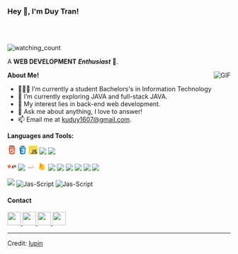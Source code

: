 <h3 title="hehehe"> Hey 👋, I'm Duy Tran!</h3>

<br />
<br />
<p align="left"> 
<img src="https://komarev.com/ghpvc/?username=duytran167&color=brightgreen" alt="watching_count" />
 </p>

A **WEB DEVELOPMENT** ***Enthusiast*** 🚀.
 

  <img align="right" alt="GIF" src="https://i.pinimg.com/originals/e4/26/70/e426702edf874b181aced1e2fa5c6cde.gif" />

**About Me!**

- 👨🏽‍💻 I’m currently a student Bachelors's in Information Technology 
- 🌱 I’m currently exploring JAVA and full-stack JAVA.
- 🤔 My interest lies in back-end web development.
- 💬 Ask me about anything, I love to answer!
- 📫 Email me at [kuduy1607@gmail.com](mailto:kuduy1607@gmail.com).



**Languages and Tools:**  



<code><img height="20" src="https://raw.githubusercontent.com/github/explore/80688e429a7d4ef2fca1e82350fe8e3517d3494d/topics/html/html.png"></code>
<code><img height="20" src="https://raw.githubusercontent.com/github/explore/80688e429a7d4ef2fca1e82350fe8e3517d3494d/topics/css/css.png"></code>
<code><img height="20" src="https://raw.githubusercontent.com/github/explore/80688e429a7d4ef2fca1e82350fe8e3517d3494d/topics/javascript/javascript.png"></code>
<code><img height="20" src="https://seeklogo.com/images/J/java-logo-7833D1D21A-seeklogo.com.png"></code> 
<code><img height="20" src="https://tek4.vn/wp-content/uploads/2021/02/spring-logo.png"></code>

<code><img height="20" src="https://raw.githubusercontent.com/github/explore/80688e429a7d4ef2fca1e82350fe8e3517d3494d/topics/git/git.png"></code>
<code><img height="20" src="https://upload.wikimedia.org/wikipedia/commons/thumb/a/ae/Github-desktop-logo-symbol.svg/1024px-Github-desktop-logo-symbol.svg.png"></code>
<code><img height="20" src="https://raw.githubusercontent.com/github/explore/80688e429a7d4ef2fca1e82350fe8e3517d3494d/topics/mysql/mysql.png"></code>
<code><img height="20" src="https://raw.githubusercontent.com/github/explore/80688e429a7d4ef2fca1e82350fe8e3517d3494d/topics/firebase/firebase.png"></code>
<code><img height="20" src="https://upload.wikimedia.org/wikipedia/commons/thumb/b/b2/Bootstrap_logo.svg/1024px-Bootstrap_logo.svg.png"></code>
<code><img height="20" src="https://cdn.iconscout.com/icon/free/png-512/c-programming-569564.png"></code>
<code><img height="20" src="https://e7.pngegg.com/pngimages/46/626/png-clipart-c-logo-the-c-programming-language-computer-icons-computer-programming-source-code-programming-miscellaneous-template.png"></code>
<code><img height="20" src="https://upload.wikimedia.org/wikipedia/en/d/d2/Sublime_Text_3_logo.png"></code>
<code><img height="20" src="https://banner2.cleanpng.com/20181122/krs/kisspng-java-programming-language-selenium-computer-softwa-july-2-16-halab-4-dev-5bf78387a7bb41.028192901542947719687.jpg"></code>
<code><img height="20" src="https://upload.wikimedia.org/wikipedia/commons/thumb/9/9a/Visual_Studio_Code_1.35_icon.svg/1024px-Visual_Studio_Code_1.35_icon.svg.png"></code>

<img src="https://github-readme-stats.vercel.app/api?username=duytran167&show_icons=true&theme=radical">
<img align="center" src="https://github-readme-streak-stats.herokuapp.com/?user=duytran167&count_private=true&theme=radical" alt="Jas-Script" />
<img align="center" width=500 src="https://github-readme-stats.vercel.app/api/top-langs/?username=duytran167&count_private=true&theme=radical" alt="Jas-Script" />
<h4> Contact
  </h4>


<a href="https://www.instagram.com/ditranne/">
    <img src="https://www.vectorlogo.zone/logos/instagram/instagram-icon.svg" alt="" height="30" width="30">
  </a>
  <a href="https://www.pinterest.com/kuduy1607/">
    <img src="https://www.vectorlogo.zone/logos/pinterest/pinterest-icon.svg" alt="" height="30" width="30">
  </a>
   <a href="https://stackoverflow.com/users/14400799/duy-tran">
    <img src="https://www.vectorlogo.zone/logos/stackoverflow/stackoverflow-ar21.svg" alt="" height="30" width="30">
  </a>
   <a href="https://soundcloud.com/hi_duytran">
    <img src="https://www.vectorlogo.zone/logos/soundcloud/soundcloud-icon.svg" alt="" height="30" width="30">
  </a>





----
Credit: [lupin](https://github.com/duytran167)


